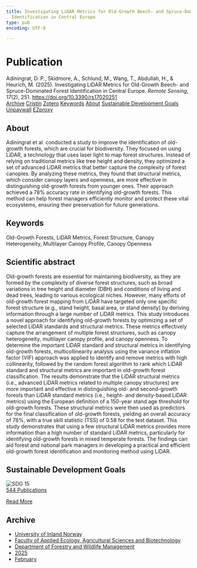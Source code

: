 ```yaml
---
title: Investigating LiDAR Metrics for Old-Growth Beech- and Spruce-Dominated Forest
  Identification in Central Europe
type: pub
encoding: UTF-8

---
```

<h1>Publication</h1>
<article id="csl-bib-container-MYZXRDZK" class="csl-bib-container">
  <div class="csl-bib-body"> <div class="csl-entry">Adiningrat, D. P., Skidmore, A., Schlund, M., Wang, T., Abdullah, H., &#38; Heurich, M. (2025). Investigating LiDAR Metrics for Old-Growth Beech- and Spruce-Dominated Forest Identification in Central Europe. <i>Remote Sensing</i>, <i>17</i>(2), 251. <a href="https://doi.org/10.3390/rs17020251">https://doi.org/10.3390/rs17020251</a></div> </div>
  <div class="csl-bib-buttons">
    <a href="#taxonomy-article-MYZXRDZK" alt="archive" class="csl-bib-button">Archive</a>
    <a href="https://app.cristin.no/results/show.jsf?id=2358617" alt="Cristin" class="csl-bib-button">Cristin</a>
    <a href="http://zotero.org/groups/5881554/items/MYZXRDZK" alt="Zotero" class="csl-bib-button">Zotero</a>
    <a href="#keywords-article-MYZXRDZK" alt="keywords" class="csl-bib-button">Keywords</a>
    <a href="#about-article-MYZXRDZK" alt="about_pub" class="csl-bib-button">About</a>
    <a href="#sdg-article-MYZXRDZK" alt="sdg" class="csl-bib-button">Sustainable Development Goals</a>
    <a href="https://doi.org/10.3390/rs17020251" alt="Unpaywall" class="csl-bib-button">Unpaywall</a>
    <a href="https://doi.org/10.3390/rs17020251" alt="EZproxy" class="csl-bib-button">EZproxy</a>
  </div>
  <div id="csl-bib-meta-container-MYZXRDZK"></div>
</article>
<div id="csl-bib-meta-MYZXRDZK" class="csl-bib-meta">
  <article id="about-article-MYZXRDZK" class="about_pub-article">
    <h1>About</h1>
    Adiningrat et al. conducted a study to improve the identification of old-growth forests, which are crucial for biodiversity. They focused on using LiDAR, a technology that uses laser light to map forest structures. Instead of relying on traditional metrics like tree height and density, they optimized a set of advanced LiDAR metrics that better capture the complexity of forest canopies. By analyzing these metrics, they found that structural metrics, which consider canopy layers and openness, are more effective in distinguishing old-growth forests from younger ones. Their approach achieved a 78% accuracy rate in identifying old-growth forests. This method can help forest managers efficiently monitor and protect these vital ecosystems, ensuring their preservation for future generations.
  </article>
  <article id="keywords-article-MYZXRDZK" class="keywords-article">
    <h1>Keywords</h1>
    Old-Growth Forests, LiDAR Metrics, Forest Structure, Canopy Heterogeneity, Multilayer Canopy Profile, Canopy Openness
  </article>
  <article id="abstract-article-MYZXRDZK" class="abstract-article">
    <h1>Scientific abstract</h1>
    Old-growth forests are essential for maintaining biodiversity, as they are formed by the complexity of diverse forest structures, such as broad variations in tree height and diameter (DBH) and conditions of living and dead trees, leading to various ecological niches. However, many efforts of old-growth forest mapping from LiDAR have targeted only one specific forest structure (e.g., stand height, basal area, or stand density) by deriving information through a large number of LiDAR metrics. This study introduces a novel approach for identifying old-growth forests by optimizing a set of selected LiDAR standards and structural metrics. These metrics effectively capture the arrangement of multiple forest structures, such as canopy heterogeneity, multilayer canopy profile, and canopy openness. To determine the important LiDAR standard and structural metrics in identifying old-growth forests, multicollinearity analysis using the variance inflation factor (VIF) approach was applied to identify and remove metrics with high collinearity, followed by the random forest algorithm to rank which LiDAR standard and structural metrics are important in old-growth forest classification. The results demonstrate that the LiDAR structural metrics (i.e., advanced LiDAR metrics related to multiple canopy structures) are more important and effective in distinguishing old- and second-growth forests than LiDAR standard metrics (i.e., height- and density-based LiDAR metrics) using the European definition of a 150-year stand age threshold for old-growth forests. These structural metrics were then used as predictors for the final classification of old-growth forests, yielding an overall accuracy of 78%, with a true skill statistic (TSS) of 0.58 for the test dataset. This study demonstrates that using a few structural LiDAR metrics provides more information than a high number of standard LiDAR metrics, particularly for identifying old-growth forests in mixed temperate forests. The findings can aid forest and national park managers in developing a practical and efficient old-growth forest identification and monitoring method using LiDAR.
  </article>
  <article id="sdg-article-MYZXRDZK" class="sdg-article">
    <h1>Sustainable Development Goals</h1>
    <div class="sdg-container"><div id="sdg15" class="sdg">
        <img src="{{< params subfolder >}}images/sdg/sdg15_en.png" class="image" alt="SDG 15">
        <div class="sdg-overlay">
          <a href="{{< params subfolder >}}en/archive/?sdg=15#archive" class="sdg-publication-count"><span>544</span> Publications</a>
          <p><a href="https://sdgs.un.org/goals/goal15" class="sdg-read-more">Read More</a></p>
        </div>
      </div></div>
  </article>
  <article id="taxonomy-article-MYZXRDZK" class="taxonomy-article">
    <h1>Archive</h1>
    <ul>
      <li><a href="{{< params subfolder >}}en/archive/?key=3DCRN523">University of Inland Norway</a></li>
      <li><a href="{{< params subfolder >}}en/archive/?key=T77LXH6D">Faculty of Applied Ecology, Agricultural Sciences and Biotechnology</a></li>
      <li><a href="{{< params subfolder >}}en/archive/?key=7TRARPE3">Department of Forestry and Wildlife Management</a></li>
      <li><a href="{{< params subfolder >}}en/archive/?key=H5L4MZHE">2025</a></li>
      <li><a href="{{< params subfolder >}}en/archive/?key=5HN27UBT">February</a></li>
    </ul>
  </article>
</div>
